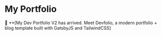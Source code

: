 # My Portfolio

🚀 **[My Dev Portfolio V2 has arrived. Meet Devfolio, a modern portfolio + blog template built with GatsbyJS and TailwindCSS]
